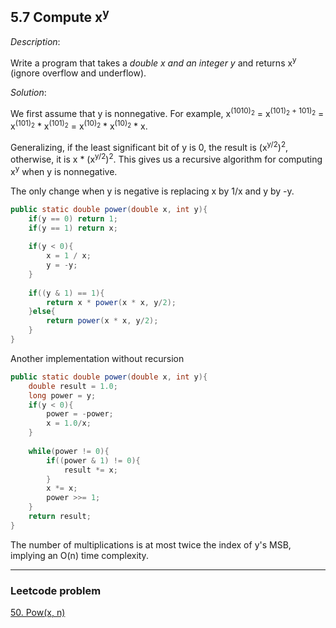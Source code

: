 ## 5.7 Compute x<sup>y</sup>

*Description*:

Write a program that takes a *double x and an integer y* and returns x<sup>y</sup> (ignore overflow and underflow).

*Solution*:

We first assume that y is nonnegative. For example, x<sup>(1010)<sub>2</sub></sup> = x<sup>(101)<sub>2</sub> + 101)<sub>2</sub></sup> = x<sup>(101)<sub>2</sub></sup> * x<sup>(101)<sub>2</sub></sup> = x<sup>(10)<sub>2</sub></sup> * x<sup>(10)<sub>2</sub></sup> * x.

Generalizing, if the least significant bit of y is 0, the result is (x<sup>y/2</sup>)<sup>2</sup>, otherwise, it is x * (x<sup>y/2</sup>)<sup>2</sup>. This gives us a recursive algorithm for computing x<sup>y</sup> when y is nonnegative.

The only change when y is negative is replacing x by 1/x and y by -y.

```java
public static double power(double x, int y){
    if(y == 0) return 1;
    if(y == 1) return x;
    
    if(y < 0){
        x = 1 / x;
        y = -y;
    }
    
    if((y & 1) == 1){
        return x * power(x * x, y/2);
    }else{
        return power(x * x, y/2);
    }
}
```

Another implementation without recursion

```java
public static double power(double x, int y){
    double result = 1.0;
    long power = y;
    if(y < 0){
        power = -power;
        x = 1.0/x;
    }
    
    while(power != 0){
        if((power & 1) != 0){
            result *= x;
        }
        x *= x;
        power >>= 1;
    }
    return result;
}
```

The number of multiplications is at most twice the index of y's MSB, implying an O(n) time complexity.

***

### Leetcode problem

[50. Pow(x, n)]( https://github.com/DavidWang1997/wpblog.GitHub.io/issues/40 )
